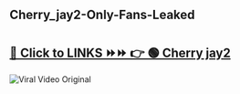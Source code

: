 
 ## Cherry_jay2-Only-Fans-Leaked

# <h2><a href="https://clipsfans.com/Cherry_jay2&ref=git">🔗 Click to LINKS ⏩⏩ 👉 🟢 Cherry jay2 </a></h2>

<a href="https://clipsfans.com/Cherry_jay2&ref=git" rel="nofollow" data-target="animated-image.originalLink"><img src="https://i.ibb.co.com/xMMVF88/686577567.gif" alt="Viral Video Original" style="max-width: 100%; display: inline-block;" data-target="animated-image.originalImage"></a>
